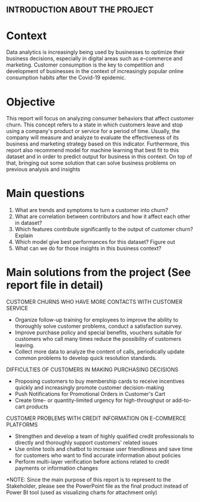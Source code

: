 ## INTRODUCTION ABOUT THE PROJECT
# Context
Data analytics is increasingly being used by businesses to optimize their business decisions, especially in digital areas such as e-commerce and marketing. Customer consumption is the key to competition and development of businesses in the context of increasingly popular online consumption habits after the Covid-19 epidemic.
# Objective
This report will focus on analyzing consumer behaviors that affect customer churn. This concept refers to a state in which customers leave and stop using a company's product or service for a period of time. Usually, the company will measure and analyze to evaluate the effectiveness of its business and marketing strategy based on this indicator. Furthermore, this report also recommend model for machine learning that best fit to this dataset and in order to predict output for business in this context. On top of that, bringing out some solution that can solve business problems on previous analysis and insights
# Main questions
1) What are trends and symptoms to turn a customer into churn?
2) What are correlation between contributors and how it affect each other in dataset?
3) Which features contribute significantly to the output of customer churn? Explain
4) Which model give best performances for this dataset? Figure out
5) What can we do for those insights in this business context?
# Main solutions from the project (See report file in detail)

CUSTOMER CHURNS WHO HAVE MORE CONTACTS WITH CUSTOMER SERVICE
* Organize follow-up training for employees to improve the ability to thoroughly solve customer problems, conduct a satisfaction survey.
* Improve purchase policy and special benefits, vouchers suitable for customers who call many times reduce the possibility of customers leaving.
* Collect more data to analyze the content of calls, periodically update common problems to develop quick resolution standards.

DIFFICULTIES OF CUSTOMERS IN MAKING PURCHASING DECISIONS
* Proposing customers to buy membership cards to receive incentives quickly and increasingly promote customer decision-making
* Push Notifications for Promotional Orders in Customer's Cart
* Create time- or quantity-limited urgency for high-throughput or add-to-cart products

CUSTOMER PROBLEMS WITH CREDIT INFORMATION ON E-COMMERCE PLATFORMS
* Strengthen and develop a team of highly qualified credit professionals to directly and thoroughly support customers' related issues
* Use online tools and chatbot to increase user friendliness and save time for customers who want to find accurate information about policies
* Perform multi-layer verification before actions related to credit payments or information changes

*NOTE: Since the main purpose of this report is to represent to the Stakeholder, please see the PowerPoint file as the final product instead of Power BI tool (used as visualizing charts for attachment only)
